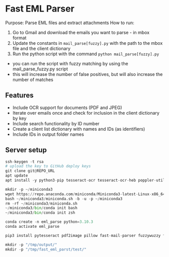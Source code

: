 # Fast EML Parser

Purpose: Parse EML files and extract attachments
How to run:

1. Go to Gmail and download the emails you want to parse - in mbox format
2. Update the constants in `mail_parse[fuzzy].py` with the path to the mbox file and the client dictionary
3. Run the python script with the command `python mail_parse[fuzzy].py`
- you can run the script with fuzzy matching by using the mail_parse_fuzzy.py script
- this will increase the number of false positives, but will also increase the number of matches

## Features

- Include OCR support for documents (PDF and JPEG)
- Iterate over emails once and check for inclusion in the client dictionary by key
- Include search functionality by ID number
- Create a client list dictionary with names and IDs (as identifiers)
- Include IDs in output folder names

## Server setup

```python
ssh-keygen -t rsa
# upload the key to GitHub deploy keys
git clone git@REPO_URL
apt update
apt install -y python3-pip tesseract-ocr tesseract-ocr-heb poppler-utils

mkdir -p ~/miniconda3
wget https://repo.anaconda.com/miniconda/Miniconda3-latest-Linux-x86_64.sh -O ~/miniconda3/miniconda.sh
bash ~/miniconda3/miniconda.sh -b -u -p ~/miniconda3
rm -rf ~/miniconda3/miniconda.sh
~/miniconda3/bin/conda init bash
~/miniconda3/bin/conda init zsh

conda create -n eml_parse python=3.10.3
conda activate eml_parse

pip3 install pytesseract pdf2image pillow fast-mail-parser fuzzywuzzy futures tqdm

mkdir -p "/tmp/output/"
mkdir -p "/tmp/fast_eml_parst/test/"

```
